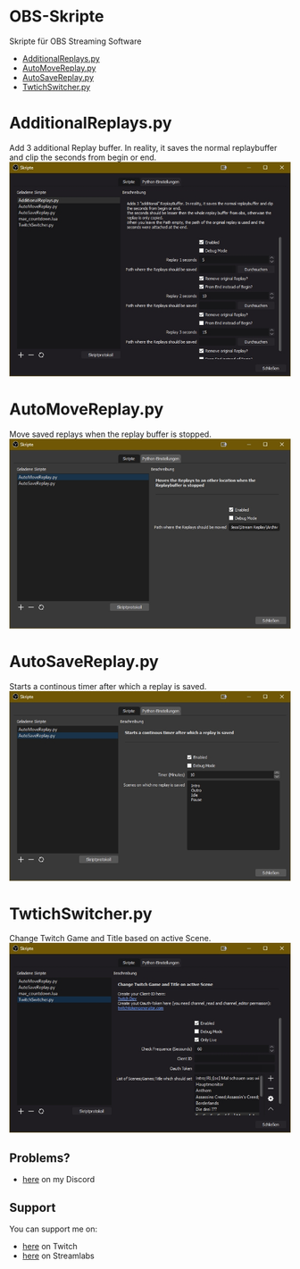# OBS-Skripte
Skripte für OBS Streaming Software

 - [AdditionalReplays.py](#additionalreplayspy)
 - [AutoMoveReplay.py](#automovereplaypy)
 - [AutoSaveReplay.py](#autosavereplaypy)
 - [TwtichSwitcher.py](#twtichswitcherpy)

# AdditionalReplays.py
Add 3 additional Replay buffer. In reality, it saves the normal replaybuffer and clip the seconds from begin or end.  
![Settings Image](Images/AdditionalReplays.jpg)

# AutoMoveReplay.py
Move saved replays when the replay buffer is stopped.  
![Settings Image](Images/AutoMoveReplay.jpg)

# AutoSaveReplay.py
Starts a continous timer after which a replay is saved.  
![Settings Image](Images/AutoSaveReplay.jpg)

# TwtichSwitcher.py
Change Twitch Game and Title based on active Scene.  
![Settings Image](Images/TwitchSwitcher.jpg)

## Problems?
 - [here](http://discord.bootscreen.net) on my Discord

## Support
You can support me on:
 - [here](http://twitch.bootscreen.net) on Twitch
 - [here](http://donation.bootscreen.net) on Streamlabs

<!--stackedit_data:
eyJoaXN0b3J5IjpbLTE1NjUwNzIyNjcsLTc3MDQyNjM5LC0xMT
YyNTc3NDYxLDEyNjk4MzU3MDEsLTExNjI1Nzc0NjFdfQ==
-->
